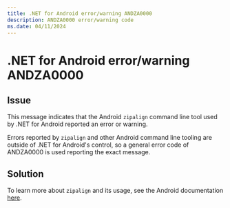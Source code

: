 ```yaml
---
title: .NET for Android error/warning ANDZA0000
description: ANDZA0000 error/warning code
ms.date: 04/11/2024
---
```

# .NET for Android error/warning ANDZA0000

## Issue

This message indicates that the Android `zipalign` command line tool used by
.NET for Android reported an error or warning.

Errors reported by `zipalign` and other Android command line tooling are
outside of .NET for Android's control, so a general error code of
ANDZA0000 is used reporting the exact message.

## Solution

To learn more about `zipalign` and its usage, see the Android documentation
[here][zipalign].

[zipalign]: https://developer.android.com/studio/command-line/zipalign

